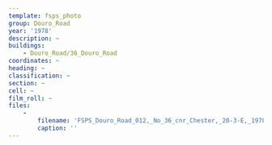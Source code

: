 ```yaml
---
template: fsps_photo
group: Douro_Road
year: '1978'
description: ~
buildings:
    - Douro_Road/36_Douro_Road
coordinates: ~
heading: ~
classification: ~
section: ~
cell: ~
film_roll: ~
files:
    -
        filename: 'FSPS_Douro_Road_012,_No_36_cnr_Chester,_20-3-E,_1978.png'
        caption: ''
---
```

